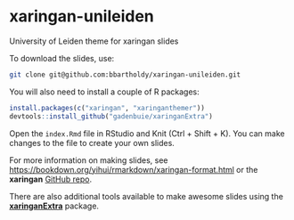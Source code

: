 # xaringan-unileiden

University of Leiden theme for xaringan slides

To download the slides, use:

```sh
git clone git@github.com:bbartholdy/xaringan-unileiden.git
```

You will also need to install a couple of R packages:

```r
install.packages(c("xaringan", "xaringanthemer"))
devtools::install_github("gadenbuie/xaringanExtra")
```

Open the `index.Rmd` file in RStudio and Knit (Ctrl + Shift + K).
You can make changes to the file to create your own slides.

For more information on making slides, see <https://bookdown.org/yihui/rmarkdown/xaringan-format.html> or the **xaringan** [GitHub repo](https://github.com/yihui/xaringan).

There are also additional tools available to make
awesome slides using the [**xaringanExtra**](https://github.com/gadenbuie/xaringanExtra) package.
